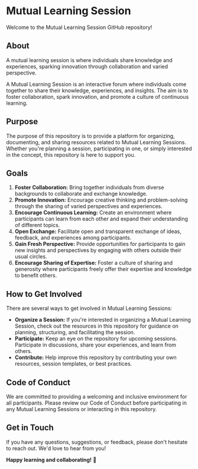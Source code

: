 # Mutual Learning Session

Welcome to the Mutual Learning Session GitHub repository!

## About

A mutual learning session is where individuals share knowledge and experiences, sparking innovation through collaboration and varied perspective.

A Mutual Learning Session is an interactive forum where individuals come together to share their knowledge, experiences, and insights. The aim is to foster collaboration, spark innovation, and promote a culture of continuous learning.

## Purpose

The purpose of this repository is to provide a platform for organizing, documenting, and sharing resources related to Mutual Learning Sessions. Whether you're planning a session, participating in one, or simply interested in the concept, this repository is here to support you.

## Goals

1. **Foster Collaboration:** Bring together individuals from diverse backgrounds to collaborate and exchange knowledge.
2. **Promote Innovation:** Encourage creative thinking and problem-solving through the sharing of varied perspectives and experiences.
3. **Encourage Continuous Learning:** Create an environment where participants can learn from each other and expand their understanding of different topics.
4. **Open Exchange:** Facilitate open and transparent exchange of ideas, feedback, and experiences among participants.
5. **Gain Fresh Perspective:** Provide opportunities for participants to gain new insights and perspectives by engaging with others outside their usual circles.
6. **Encourage Sharing of Expertise:** Foster a culture of sharing and generosity where participants freely offer their expertise and knowledge to benefit others.

## How to Get Involved

There are several ways to get involved in Mutual Learning Sessions:

- **Organize a Session:** If you're interested in organizing a Mutual Learning Session, check out the resources in this repository for guidance on planning, structuring, and facilitating the session.
- **Participate:** Keep an eye on the repository for upcoming sessions. Participate in discussions, share your experiences, and learn from others.
- **Contribute:** Help improve this repository by contributing your own resources, session templates, or best practices.

## Code of Conduct

We are committed to providing a welcoming and inclusive environment for all participants. Please review our Code of Conduct before participating in any Mutual Learning Sessions or interacting in this repository.

## Get in Touch

If you have any questions, suggestions, or feedback, please don't hesitate to reach out. We'd love to hear from you!

**Happy learning and collaborating!** 🌟
